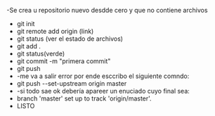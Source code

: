 -Se crea u repositorio nuevo desdde cero y que no contiene archivos
* git init
* git remote add origin (link)
* git status (ver el estado de archivos)
* git add .
* git status(verde)
* git commit -m "primera commit"
* git push
* -me va a salir error por ende esccribo el siguiente comndo:
* git push --set-upstream origin master
* -si todo sae ok debería apareer un enuciado cuyo final sea:
* branch 'master' set up to track 'origin/master'.
* LISTO
